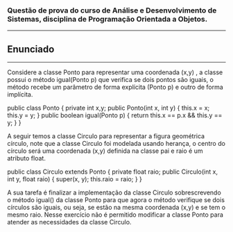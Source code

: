 ### Questão de prova do curso de Análise e Desenvolvimento de Sistemas, disciplina de Programação Orientada a Objetos.

---
## **Enunciado**
---
Considere a classe Ponto para representar uma coordenada (x,y) , a classe possui o método igual(Ponto p) que verifica se dois pontos são iguais, o método recebe um parâmetro de forma explícita (Ponto p) e outro de forma implícita.

public class Ponto {
    private int x,y;
    public Ponto(int x, int y) {
        this.x = x;
        this.y = y;
    }
    public boolean igual(Ponto p) {
        return this.x == p.x && this.y == y;
    }
}

A seguir temos a classe Circulo para representar a figura geométrica círculo, note que a classe Circulo foi modelada usando herança, o centro do círculo será uma coordenada (x,y) definida na classe pai e raio é um atributo float.

public class Circulo extends Ponto {
    private float raio;
    public Circulo(int x, int y, float raio) {
        super(x, y);
        this.raio = raio;
    }
}

A sua tarefa é finalizar a implementação da classe Circulo sobrescrevendo o método igual() da classe Ponto para que agora o método verifique se dois círculos são iguais, ou seja, se estão na mesma coordenada (x,y) e se tem o mesmo raio. Nesse exercício não é permitido modificar a classe Ponto para atender as necessidades da classe Circulo.